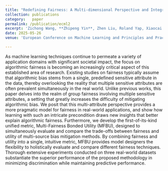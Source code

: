 ```yaml
---
title: "Redefining Fairness: A Multi-dimensional Perspective and Integrated Evaluation Framework"
collection: publications
category:   paper
permalink: /publication/ecml2
excerpt: 'Zichong Wang, **Zhipeng Yin**, Zhen Liu, Roland Yap, Xiaocai Zhang, Shu Hu and Wenbin Zhang'
date: 2025-05-26
venue: 'European Conference on Machine Learning and Principles and Practice of Knowledge Discovery in Databases (ECML-PKDD)'

---
```


As machine learning techniques continue to permeate a variety of application domains with significant societal impact, the focus on algorithmic fairness is becoming an increasingly critical aspect of this established area of research. Existing studies on fairness typically assume that algorithmic bias stems from a single, predefined sensitive attribute in the data, thereby overlooking the reality that multiple sensitive attributes are often prevalent simultaneously in the real world. Unlike previous works, this paper delves into the realm of group fairness involving multiple sensitive attributes, a setting that greatly increases the difficulty of mitigating algorithmic bias. We posit that this multi-attribute perspective provides a more pragmatic model for fairness in real-world applications, and show how learning with such an intricate precondition draws new insights that better explain algorithmic fairness. Furthermore, we develop the first-of-its-kind unified metric, Multi-Fairness Bonded Utility (MFBU), designed to simultaneously evaluate and compare the trade-offs between fairness and utility of multi-source bias mitigation methods. By combining fairness and utility into a single, intuitive metric, MFBU provides model designers the flexibility to holistically evaluate and compare different fairness techniques. Thorough extensive experiments conducted on three real-world datasets substantiate the superior performance of the proposed methodology in minimizing discrimination while maintaining predictive performance.